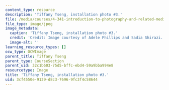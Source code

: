 ```yaml
---
content_type: resource
description: 'Tiffany Tseng, installation photo #3.'
file: /media/courses/4-341-introduction-to-photography-and-related-media-fall-2007/3cf4550e9139d8c376969fc3f4c58644_tseng6.jpg
file_type: image/jpeg
image_metadata:
  caption: 'Tiffany Tseng, installation photo #3.'
  credit: 'Credit: Image courtesy of Adele Phillips and Sadia Shirazi.'
  image-alt: ''
learning_resource_types: []
ocw_type: OCWImage
parent_title: Tiffany Tseng
parent_type: CourseSection
parent_uid: 32c1b603-75d5-bffc-ebd4-59a9bba994e8
resourcetype: Image
title: 'Tiffany Tseng, installation photo #3.'
uid: 3cf4550e-9139-d8c3-7696-9fc3f4c58644
---
```

